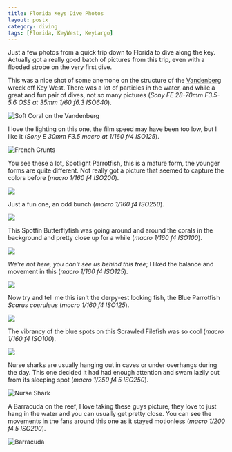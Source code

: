 ```yaml
---
title: Florida Keys Dive Photos
layout: postx
category: diving
tags: [Florida, KeyWest, KeyLargo]
---
```


Just a few photos from a quick trip down to Florida to dive along the key. Actually got a really good batch of pictures
from this trip, even with a flooded strobe on the very first dive. 

This was a nice shot of some anemone on the structure of the 
[Vandenberg](https://en.wikipedia.org/wiki/USNS_General_Hoyt_S._Vandenberg_(T-AGM-10)) wreck off Key West. There
was a lot of particles in the water, and while a great and fun pair of dives, not so many pictures (_Sony FE 28-70mm 
F3.5-5.6 OSS at 35mm 1/60 f6.3 ISO640_).

![Soft Coral on the Vandenberg](/assets/img/diving/florida-dive-07358.jpg)

I love the lighting on this one, the film speed may have been too low, but I like it (_Sony E 30mm F3.5 macro at 1/160 
f/4 ISO125_).

![French Grunts](/assets/img/diving/florida-dive-07509.jpg)

You see these a lot, Spotlight Parrotfish, this is a mature form, the younger forms are quite different. Not really got 
a picture that seemed to capture the colors before (_macro 1/160 f4 ISO200_).

![](/assets/img/diving/florida-dive-07595.jpg)

Just a fun one, an odd bunch (_macro 1/160 f4 ISO250_).

![](/assets/img/diving/florida-dive-07609.jpg)

This Spotfin Butterflyfish was going around and around the corals in the background and pretty close up for a while 
(_macro 1/160 f4 ISO100_).

![](/assets/img/diving/florida-dive-07616.jpg)

_We're not here, you can't see us behind this tree_; I liked the balance and movement in this (_macro 1/160 f4 ISO125_).

![](/assets/img/diving/florida-dive-07656.jpg)

Now try and tell me this isn't the derpy-est looking fish, the Blue Parrotfish _Scarus coeruleus_ (_macro 1/160 f4 
ISO125_).

![](/assets/img/diving/florida-dive-07729.jpg)

The vibrancy of the blue spots on this Scrawled Filefish was so cool (_macro 1/160 f4 ISO100_).

![](/assets/img/diving/florida-dive-07814.jpg)

Nurse sharks are usually hanging out in caves or under overhangs during the day. This one decided it had had enough 
attention and swam lazily out from its sleeping spot (_macro 1/250 f4.5 ISO250_).

![Nurse Shark](/assets/img/diving/florida-dive-07867.jpg)

A Barracuda on the reef, I love taking these guys picture, they love to just hang in the water and you can usually
get pretty close. You can see the movements in the fans around this one as it stayed motionless (_macro 1/200 f4.5 
ISO200_).

![Barracuda](/assets/img/diving/florida-dive-07902.jpg)
